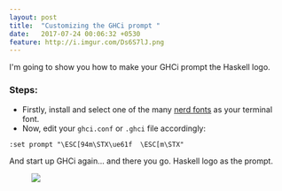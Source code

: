 ```yaml
---
layout: post
title:  "Customizing the GHCi prompt "
date:   2017-07-24 00:06:32 +0530
feature: http://i.imgur.com/Ds6S7lJ.png
---
```


I'm going to show you how to make your GHCi prompt the Haskell logo.

### Steps:

- Firstly, install and select one of the many [nerd fonts](https://github.com/ryanoasis/nerd-fonts) as your terminal font.
- Now, edit your `ghci.conf` or `.ghci` file accordingly:
```
:set prompt "\ESC[94m\STX\ue61f  \ESC[m\STX"
```

And start up GHCi again... and there you go. Haskell logo as the prompt.
<figure>
<a href="http://i.imgur.com/WtkjfAp.png"><img src="http://i.imgur.com/WtkjfAp.png"></a>
</figure>
